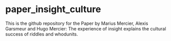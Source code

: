 # paper_insight_culture
This is the github repository for the Paper by Marius Mercier, Alexis Garsmeur and Hugo Mercier: The experience of insight explains the cultural success of riddles and whodunits.
